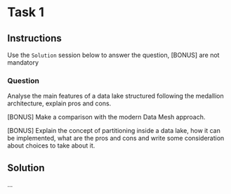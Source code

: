 # Task 1

## Instructions

Use the `Solution` session below to answer the question, [BONUS] are not mandatory

### Question

Analyse the main features of a data lake structured following the medallion architecture, explain pros and cons.

[BONUS] Make a comparison with the modern Data Mesh approach.

[BONUS] Explain the concept of partitioning inside a data lake, how it can be implemented, what are the pros and cons and write some consideration about choices to take about it.

## Solution

...